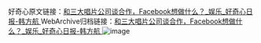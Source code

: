 好奇心原文链接：[和三大唱片公司谈合作，Facebook想做什么？_娱乐_好奇心日报-韩方航 ](https://www.qdaily.com/articles/11692.html)
WebArchive归档链接：[和三大唱片公司谈合作，Facebook想做什么？_娱乐_好奇心日报-韩方航 ](http://web.archive.org/web/20190623170929/https://www.qdaily.com/articles/11692.html)
![image](http://ww3.sinaimg.cn/large/007d5XDply1g3waghb7t7j30u02x57sg)
